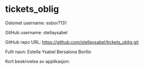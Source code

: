# tickets_oblig

Oslomet username: esbor7131

GitHub username: stellaysabel

GitHub repo URL: https://github.com/stellaysabel/tickets_oblig.git

Fullt navn: Estella Ysabel Bersalona Borillo

Kort beskrivelse av applikasjon: 
